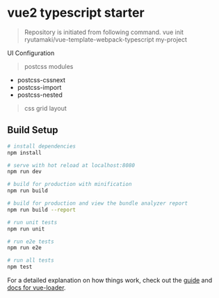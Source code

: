 # vue2 typescript starter
> Repository is initiated from following command.
> vue init ryutamaki/vue-template-webpack-typescript my-project

UI Configuration
> postcss modules
* postcss-cssnext
* postcss-import
* postcss-nested

> css grid layout

## Build Setup

``` bash
# install dependencies
npm install

# serve with hot reload at localhost:8080
npm run dev

# build for production with minification
npm run build

# build for production and view the bundle analyzer report
npm run build --report

# run unit tests
npm run unit

# run e2e tests
npm run e2e

# run all tests
npm test
```

For a detailed explanation on how things work, check out the [guide](http://vuejs-templates.github.io/webpack/) and [docs for vue-loader](http://vuejs.github.io/vue-loader).
